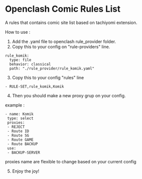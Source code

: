 # Openclash Comic Rules List

A rules that contains comic site list based on tachiyomi extension.

How to use :

1. Add the .yaml file to openclash rule_provider folder.
2. Copy this to your config on "rule-providers" line.
```
rule_komik:
  type: file
  behavior: classical
  path: "./rule_provider/rule_komik.yaml"
 ```
 3. Copy this to your config "rules" line
 ```
 - RULE-SET,rule_komik,Komik
 ```
 4. Then you should make a new proxy grup on your config.
 
 example :
 ```
 - name: Komik
  type: select
  proxies:
  - REJECT
  - Route ID
  - Route SG
  - Route GAME
  - Route BACKUP
  use:
  - BACKUP-SERVER
  ```
  proxies name are flexible to change based on your current config
  
  5. Enjoy the joy!
